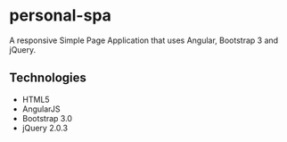 personal-spa
============

A responsive Simple Page Application that uses Angular, Bootstrap 3 and jQuery.



Technologies
------------

- HTML5
- AngularJS
- Bootstrap 3.0
- jQuery 2.0.3
